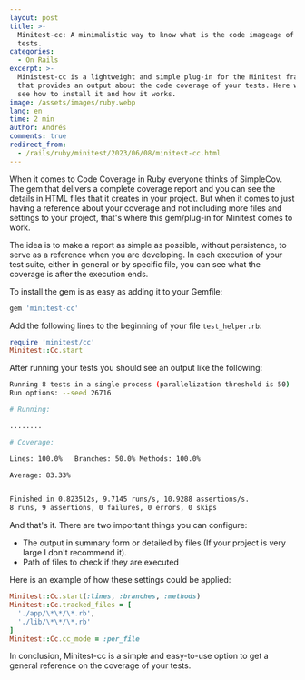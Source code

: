 ```yaml
---
layout: post
title: >-
  Minitest-cc: A minimalistic way to know what is the code imageage of your
  tests.
categories:
  - On Rails
excerpt: >-
  Ministest-cc is a lightweight and simple plug-in for the Minitest framework
  that provides an output about the code coverage of your tests. Here we will
  see how to install it and how it works.
image: /assets/images/ruby.webp
lang: en
time: 2 min
author: Andrés
comments: true
redirect_from:
  - /rails/ruby/minitest/2023/06/08/minitest-cc.html
---
```

When it comes to Code Coverage in Ruby everyone thinks of SimpleCov. The gem that delivers a complete coverage report and you can see the details in HTML files that it creates in your project. But when it comes to just having a reference about your coverage and not including more files and settings to your project, that's where this gem/plug-in for Minitest comes to work.

The idea is to make a report as simple as possible, without persistence, to serve as a reference when you are developing. In each execution of your test suite, either in general or by specific file, you can see what the coverage is after the execution ends.

To install the gem is as easy as adding it to your Gemfile:

```ruby
gem 'minitest-cc'
```

Add the following lines to the beginning of your file `test_helper.rb`:

```ruby
require 'minitest/cc'
Minitest::Cc.start
```

After running your tests you should see an output like the following:

```bash
Running 8 tests in a single process (parallelization threshold is 50)
Run options: --seed 26716

# Running:

........

# Coverage:

Lines: 100.0%   Branches: 50.0% Methods: 100.0%

Average: 83.33%


Finished in 0.823512s, 9.7145 runs/s, 10.9288 assertions/s.
8 runs, 9 assertions, 0 failures, 0 errors, 0 skips
```

And that's it. There are two important things you can configure:

- The output in summary form or detailed by files (If your project is very large I don't recommend it).
- Path of files to check if they are executed

Here is an example of how these settings could be applied:

```ruby
Minitest::Cc.start(:lines, :branches, :methods)
Minitest::Cc.tracked_files = [
  './app/\*\*/\*.rb',
  './lib/\*\*/\*.rb'
]
Minitest::Cc.cc_mode = :per_file
```

In conclusion, Minitest-cc is a simple and easy-to-use option to get a general reference on the coverage of your tests.

